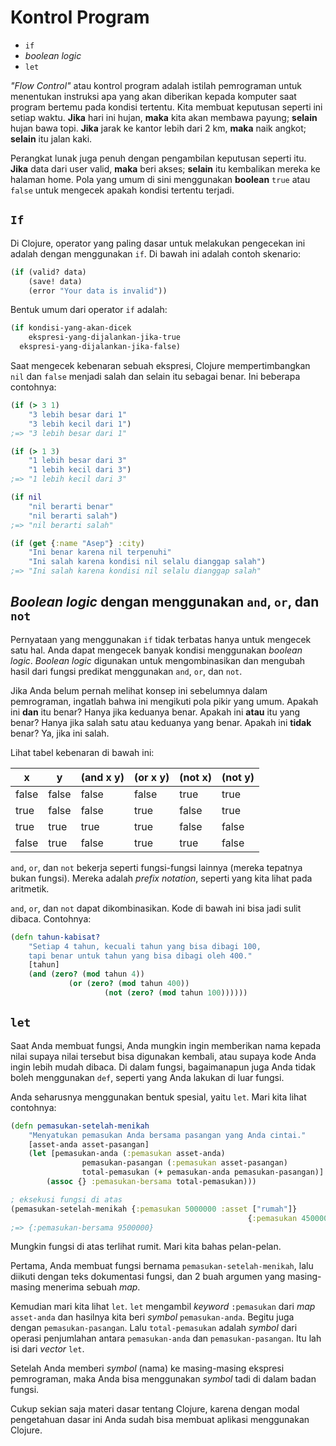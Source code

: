Kontrol Program
===============

* `if`
* _boolean logic_
* `let`

_"Flow Control"_ atau kontrol program adalah istilah pemrograman untuk menentukan instruksi apa yang akan diberikan kepada komputer saat program bertemu pada kondisi tertentu. Kita membuat keputusan seperti ini setiap waktu. __Jika__ hari ini hujan, __maka__ kita akan membawa payung; __selain__ hujan bawa topi. __Jika__ jarak ke kantor lebih dari 2 km, __maka__ naik angkot; __selain__ itu jalan kaki.

Perangkat lunak juga penuh dengan pengambilan keputusan seperti itu. __Jika__ data dari user valid, __maka__ beri akses; __selain__ itu kembalikan mereka ke halaman home. Pola yang umum di sini menggunakan __boolean__ `true` atau `false` untuk mengecek apakah kondisi tertentu terjadi.

## `If`

Di Clojure, operator yang paling dasar untuk melakukan pengecekan ini adalah dengan menggunakan `if`. Di bawah ini adalah contoh skenario:

```clojure
(if (valid? data)
	(save! data)
	(error "Your data is invalid"))
```

Bentuk umum dari operator `if` adalah:

```clojure
(if kondisi-yang-akan-dicek
	ekspresi-yang-dijalankan-jika-true
  ekspresi-yang-dijalankan-jika-false)
```

Saat mengecek kebenaran sebuah ekspresi, Clojure mempertimbangkan `nil` dan `false` menjadi salah dan selain itu sebagai benar. Ini beberapa contohnya:

```clojure
(if (> 3 1)
	"3 lebih besar dari 1"
	"3 lebih kecil dari 1")
;=> "3 lebih besar dari 1"

(if (> 1 3)
	"1 lebih besar dari 3"
	"1 lebih kecil dari 3")
;=> "1 lebih kecil dari 3"

(if nil
	"nil berarti benar"
	"nil berarti salah")
;=> "nil berarti salah"

(if (get {:name "Asep"} :city)
	"Ini benar karena nil terpenuhi"
	"Ini salah karena kondisi nil selalu dianggap salah")
;=> "Ini salah karena kondisi nil selalu dianggap salah"
```

## _Boolean logic_ dengan menggunakan `and`, `or`, dan `not`

Pernyataan yang menggunakan `if` tidak terbatas hanya untuk mengecek satu hal. Anda dapat mengecek banyak kondisi menggunakan _boolean logic_. _Boolean logic_ digunakan untuk mengombinasikan dan mengubah hasil dari fungsi predikat menggunakan `and`, `or`, dan `not`.

Jika Anda belum pernah melihat konsep ini sebelumnya dalam pemrograman, ingatlah bahwa ini mengikuti pola pikir yang umum. Apakah ini __dan__ itu benar? Hanya jika keduanya benar. Apakah ini __atau__ itu yang benar? Hanya jika salah satu atau keduanya yang benar. Apakah ini __tidak__ benar? Ya, jika ini salah.

Lihat tabel kebenaran di bawah ini:

| x     | y     | (and x y) | (or x y) | (not x) | (not y) |
| ----- | ----- | --------- | -------- | ------- | ------- |
| false | false | false | false | true  | true  |
| true  | false | false | true  | false | true  |
| true  | true  | true  | true  | false | false |
| false | true  | false | true  | true  | false |

`and`, `or`, dan `not` bekerja seperti fungsi-fungsi lainnya (mereka tepatnya bukan fungsi). Mereka adalah _prefix notation_, seperti yang kita lihat pada aritmetik.

`and`, `or`, dan `not` dapat dikombinasikan. Kode di bawah ini bisa jadi sulit dibaca. Contohnya:

```clojure
(defn tahun-kabisat?
	"Setiap 4 tahun, kecuali tahun yang bisa dibagi 100, 
	tapi benar untuk tahun yang bisa dibagi oleh 400."
	[tahun]
	(and (zero? (mod tahun 4))
			 (or (zero? (mod tahun 400))
			 		 (not (zero? (mod tahun 100))))))
```

## `let`

Saat Anda membuat fungsi, Anda mungkin ingin memberikan nama kepada nilai supaya nilai tersebut bisa digunakan kembali, atau supaya kode Anda ingin lebih mudah dibaca. Di dalam fungsi, bagaimanapun juga Anda tidak boleh menggunakan `def`, seperti yang Anda lakukan di luar fungsi.

Anda seharusnya menggunakan bentuk spesial, yaitu `let`. Mari kita lihat contohnya:

```clojure
(defn pemasukan-setelah-menikah
	"Menyatukan pemasukan Anda bersama pasangan yang Anda cintai."
	[asset-anda asset-pasangan]
	(let [pemasukan-anda (:pemasukan asset-anda)
				pemasukan-pasangan (:pemasukan asset-pasangan)
				total-pemasukan (+ pemasukan-anda pemasukan-pasangan)]
		(assoc {} :pemasukan-bersama total-pemasukan)))

; eksekusi fungsi di atas
(pemasukan-setelah-menikah {:pemasukan 5000000 :asset ["rumah"]} 
													 {:pemasukan 4500000 :asset ["mobil" "motor"]})
;=> {:pemasukan-bersama 9500000}
```

Mungkin fungsi di atas terlihat rumit. Mari kita bahas pelan-pelan.

Pertama, Anda membuat fungsi bernama `pemasukan-setelah-menikah`, lalu diikuti dengan teks dokumentasi fungsi, dan 2 buah argumen yang masing-masing menerima sebuah _map_.

Kemudian mari kita lihat `let`. `let` mengambil _keyword_ `:pemasukan` dari _map_ `asset-anda` dan hasilnya kita beri _symbol_ `pemasukan-anda`. Begitu juga dengan `pemasukan-pasangan`. Lalu `total-pemasukan` adalah _symbol_ dari operasi penjumlahan antara `pemasukan-anda` dan `pemasukan-pasangan`. Itu lah isi dari _vector_ `let`.

Setelah Anda memberi _symbol_ (nama) ke masing-masing ekspresi pemrograman, maka Anda bisa menggunakan _symbol_ tadi di dalam badan fungsi.

Cukup sekian saja materi dasar tentang Clojure, karena dengan modal pengetahuan dasar ini Anda sudah bisa membuat aplikasi menggunakan Clojure.  
